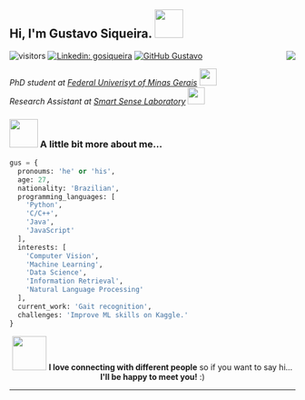 <h2> Hi, I'm Gustavo Siqueira. <img src="https://media.giphy.com/media/108JHWB1hruZnq/giphy.gif" width="50"></h2>
<img align="right" src="https://media.giphy.com/media/lP8xu5t2DLGG045H8F/giphy.gif">

![visitors](https://visitor-badge.glitch.me/badge?page_id=page.id)
[![Linkedin: gosiqueira](https://img.shields.io/badge/-gosiqueira-blue?style=flat-square&logo=Linkedin&logoColor=white&link=https://www.linkedin.com/in/gosiqueira/)](https://www.linkedin.com/in/gosiqueira/)
[![GitHub Gustavo](https://img.shields.io/github/followers/gosiqueira?label=follow&style=social)](https://github.com/gosiqueira)

<p><em>PhD student at <a href="http://www.ufmg.br">Federal Univerisyt of Minas Gerais</a> <img src="https://media.giphy.com/media/fYSnHlufseco8Fh93Z/giphy.gif" width="30"></br>Research Assistant at <a href="http://smartsenselab.dcc.ufmg.br/en/">Smart Sense Laboratory</a> <img src="https://media.giphy.com/media/WUlplcMpOCEmTGBtBW/giphy.gif" width="30"> 
</em></p>


### <img src="https://media.giphy.com/media/h7cJVfe1YhqhJnCcM3/giphy.gif" width="50"> A little bit more about me...  

```python
gus = {
  pronoums: 'he' or 'his',
  age: 27,
  nationality: 'Brazilian',
  programming_languages: [
    'Python',
    'C/C++',
    'Java',
    'JavaScript'
  ],
  interests: [
    'Computer Vision',
    'Machine Learning',
    'Data Science',
    'Information Retrieval',
    'Natural Language Processing'
  ],
  current_work: 'Gait recognition',
  challenges: 'Improve ML skills on Kaggle.'
}
```

<p align="center"><img src="https://media.giphy.com/media/AaUd9dZs5y8qk/giphy.gif" width="60"> <b>I love connecting with different people</b> so if you want to say hi...
<b>I'll be happy to meet you!</b> :)</p>

---
